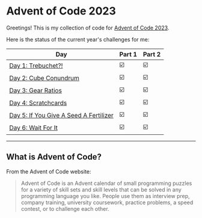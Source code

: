 # Advent of Code 2023

Greetings! This is my collection of code for [Advent of Code 2023](https://adventofcode.com/2023).

Here is the status of the current year's challenges for me:

| Day                                                                           | Part 1                  | Part 2                  |
|-------------------------------------------------------------------------------|-------------------------|-------------------------|
| [Day 1: Trebuchet?!](https://adventofcode.com/2023/day/1)                     | :ballot_box_with_check: | :ballot_box_with_check: |
| [Day 2: Cube Conundrum](https://adventofcode.com/2023/day/2)                  | :ballot_box_with_check: | :ballot_box_with_check: |
| [Day 3: Gear Ratios](https://adventofcode.com/2023/day/3)                     | :ballot_box_with_check: | :ballot_box_with_check: |
| [Day 4: Scratchcards](https://adventofcode.com/2023/day/4)                    | :ballot_box_with_check: | :ballot_box_with_check: |
| [Day 5: If You Give A Seed A Fertilizer](https://adventofcode.com/2023/day/5) | :ballot_box_with_check: | :ballot_box_with_check: |
| [Day 6: Wait For It](https://adventofcode.com/2023/day/6)                     | :ballot_box_with_check: | :ballot_box_with_check: |

---

## What is Advent of Code?

From the Advent of Code website:

> Advent of Code is an Advent calendar of small programming puzzles for a variety of skill sets 
> and skill levels that can be solved in any programming language you like. 
> People use them as interview prep, company training, university coursework, 
> practice problems, a speed contest, or to challenge each other.